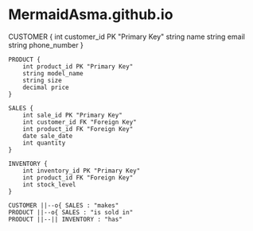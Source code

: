 # MermaidAsma.github.io


CUSTOMER {
        int customer_id PK "Primary Key"
        string name
        string email
        string phone_number
    }

    PRODUCT {
        int product_id PK "Primary Key"
        string model_name
        string size
        decimal price
    }

    SALES {
        int sale_id PK "Primary Key"
        int customer_id FK "Foreign Key"
        int product_id FK "Foreign Key"
        date sale_date
        int quantity
    }

    INVENTORY {
        int inventory_id PK "Primary Key"
        int product_id FK "Foreign Key"
        int stock_level
    }

    CUSTOMER ||--o{ SALES : "makes"
    PRODUCT ||--o{ SALES : "is sold in"
    PRODUCT ||--|| INVENTORY : "has"